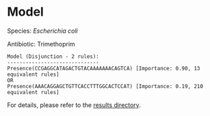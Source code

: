 
# Model

Species: *Escherichia coli*

Antibiotic: Trimethoprim

```
Model (Disjunction - 2 rules):
------------------------------
Presence(CCGAGGCATAGACTGTACAAAAAAACAGTCA) [Importance: 0.90, 13 equivalent rules]
OR
Presence(AAACAGGAGCTGTTCACCTTTGGCACTCCAT) [Importance: 0.19, 210 equivalent rules]

```

For details, please refer to the [results directory](../../../../../results/scm_b/escherichia%20coli/trimethoprim/repeat_5/).

